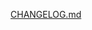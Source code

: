 [CHANGELOG.md](https://raw.githubusercontent.com/jhildenbiddle/docsify-themeable/master/CHANGELOG.md ':include')
